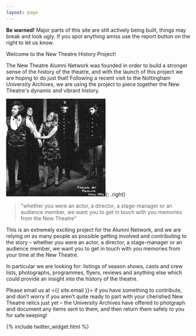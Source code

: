 ```yaml
---
layout: page
---
```


<div class="home-main" markdown="1">

<div class="box-info">
<i class="fa fa-exclamation-triangle"></i>

<strong>Be warned!</strong> Major parts of this site are still actively being built, things may break and look ugly. If you spot anything amiss use the report button on the right to let us know.

</div>

Welcome to the New Theatre History Project!

The New Theatre Alumni Network was founded in order to build a stronger sense of the history of the theatre, and with the launch of this project we are hoping to do just that! Following a recent visit to the Nottingham University Archives, we are using the project to piece together the New Theatre's dynamic and vibrant history.

![Alumni image](images/alumni3.png){: .right}

> "whether you were an actor, a director, a stage-manager or an audience member, we want you to get in touch with you memories from the New Theatre"

This is an extremely exciting project for the Alumni Network, and we are relying on as many people as possible getting involved and contributing to the story – whether you were an actor, a director, a stage-manager or an audience member, we want you to get in touch with you memories from your time at the New Theatre.

In particular we are looking for: listings of season shows, casts and crew lists, photographs, programmes, flyers, reviews and anything else which could provide an insight into the history of the theatre.

Please email us at <{{ site.email }}> if you have something to contribute, and don’t worry if you aren’t quite ready to part with your cherished New Theatre relics just yet – the University Archives have offered to photgraph and document any items sent to them, and then return them safely to you for safe keeping!

</div>

<div class="home-aside">
{% include twitter_widget.html %}
</div>
